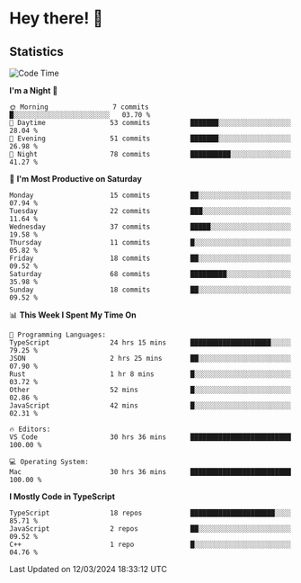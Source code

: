 # Hey there! 👋


## Statistics
<!--START_SECTION:waka-->
![Code Time](http://img.shields.io/badge/Code%20Time-226%20hrs%2049%20mins-blue)

**I'm a Night 🦉** 

```text
🌞 Morning                7 commits           █░░░░░░░░░░░░░░░░░░░░░░░░   03.70 % 
🌆 Daytime                53 commits          ███████░░░░░░░░░░░░░░░░░░   28.04 % 
🌃 Evening                51 commits          ███████░░░░░░░░░░░░░░░░░░   26.98 % 
🌙 Night                  78 commits          ██████████░░░░░░░░░░░░░░░   41.27 % 
```
📅 **I'm Most Productive on Saturday** 

```text
Monday                   15 commits          ██░░░░░░░░░░░░░░░░░░░░░░░   07.94 % 
Tuesday                  22 commits          ███░░░░░░░░░░░░░░░░░░░░░░   11.64 % 
Wednesday                37 commits          █████░░░░░░░░░░░░░░░░░░░░   19.58 % 
Thursday                 11 commits          █░░░░░░░░░░░░░░░░░░░░░░░░   05.82 % 
Friday                   18 commits          ██░░░░░░░░░░░░░░░░░░░░░░░   09.52 % 
Saturday                 68 commits          █████████░░░░░░░░░░░░░░░░   35.98 % 
Sunday                   18 commits          ██░░░░░░░░░░░░░░░░░░░░░░░   09.52 % 
```


📊 **This Week I Spent My Time On** 

```text
💬 Programming Languages: 
TypeScript               24 hrs 15 mins      ████████████████████░░░░░   79.25 % 
JSON                     2 hrs 25 mins       ██░░░░░░░░░░░░░░░░░░░░░░░   07.90 % 
Rust                     1 hr 8 mins         █░░░░░░░░░░░░░░░░░░░░░░░░   03.72 % 
Other                    52 mins             █░░░░░░░░░░░░░░░░░░░░░░░░   02.86 % 
JavaScript               42 mins             █░░░░░░░░░░░░░░░░░░░░░░░░   02.31 % 

🔥 Editors: 
VS Code                  30 hrs 36 mins      █████████████████████████   100.00 % 

💻 Operating System: 
Mac                      30 hrs 36 mins      █████████████████████████   100.00 % 
```

**I Mostly Code in TypeScript** 

```text
TypeScript               18 repos            █████████████████████░░░░   85.71 % 
JavaScript               2 repos             ██░░░░░░░░░░░░░░░░░░░░░░░   09.52 % 
C++                      1 repo              █░░░░░░░░░░░░░░░░░░░░░░░░   04.76 % 
```




 Last Updated on 12/03/2024 18:33:12 UTC
<!--END_SECTION:waka-->

